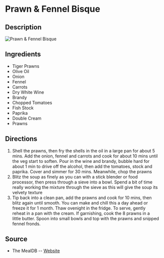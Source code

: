 # Prawn & Fennel Bisque

## Description
![Prawn & Fennel Bisque](https://www.themealdb.com/images/media/meals/rtwwvv1511799504.jpg "Prawn & Fennel Bisque")

## Ingredients
- Tiger Prawns
- Olive Oil
- Onion
- Fennel
- Carrots
- Dry White Wine
- Brandy
- Chopped Tomatoes
- Fish Stock
- Paprika
- Double Cream
- Prawns

## Directions
1. Shell the prawns, then fry the shells in the oil in a large pan for about 5 mins. Add the onion, fennel and carrots and cook for about 10 mins until the veg start to soften. Pour in the wine and brandy, bubble hard for about 1 min to drive off the alcohol, then add the tomatoes, stock and paprika. Cover and simmer for 30 mins. Meanwhile, chop the prawns
2. Blitz the soup as finely as you can with a stick blender or food processor, then press through a sieve into a bowl. Spend a bit of time really working the mixture through the sieve as this will give the soup its velvety texture
3. Tip back into a clean pan, add the prawns and cook for 10 mins, then blitz again until smooth. You can make and chill this a day ahead or freeze it for 1 month. Thaw ovenight in the fridge. To serve, gently reheat in a pan with the cream. If garnishing, cook the 8 prawns in a little butter. Spoon into small bowls and top with the prawns and snipped fennel fronds.

## Source

- The MealDB -- [Website](https://themealdb.com/)
